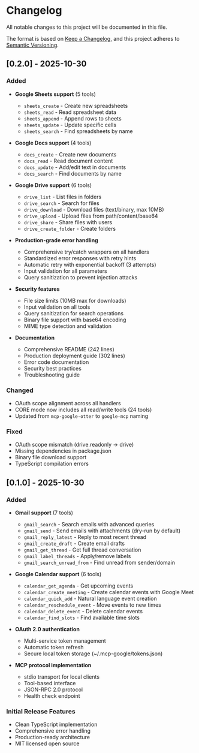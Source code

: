 # Changelog

All notable changes to this project will be documented in this file.

The format is based on [Keep a Changelog](https://keepachangelog.com/en/1.0.0/),
and this project adheres to [Semantic Versioning](https://semver.org/spec/v2.0.0.html).

## [0.2.0] - 2025-10-30

### Added
- **Google Sheets support** (5 tools)
  - `sheets_create` - Create new spreadsheets
  - `sheets_read` - Read spreadsheet data
  - `sheets_append` - Append rows to sheets
  - `sheets_update` - Update specific cells
  - `sheets_search` - Find spreadsheets by name

- **Google Docs support** (4 tools)
  - `docs_create` - Create new documents
  - `docs_read` - Read document content
  - `docs_update` - Add/edit text in documents
  - `docs_search` - Find documents by name

- **Google Drive support** (6 tools)
  - `drive_list` - List files in folders
  - `drive_search` - Search for files
  - `drive_download` - Download files (text/binary, max 10MB)
  - `drive_upload` - Upload files from path/content/base64
  - `drive_share` - Share files with users
  - `drive_create_folder` - Create folders

- **Production-grade error handling**
  - Comprehensive try/catch wrappers on all handlers
  - Standardized error responses with retry hints
  - Automatic retry with exponential backoff (3 attempts)
  - Input validation for all parameters
  - Query sanitization to prevent injection attacks

- **Security features**
  - File size limits (10MB max for downloads)
  - Input validation on all tools
  - Query sanitization for search operations
  - Binary file support with base64 encoding
  - MIME type detection and validation

- **Documentation**
  - Comprehensive README (242 lines)
  - Production deployment guide (302 lines)
  - Error code documentation
  - Security best practices
  - Troubleshooting guide

### Changed
- OAuth scope alignment across all handlers
- CORE mode now includes all read/write tools (24 tools)
- Updated from `mcp-google-otter` to `google-mcp` naming

### Fixed
- OAuth scope mismatch (drive.readonly → drive)
- Missing dependencies in package.json
- Binary file download support
- TypeScript compilation errors

## [0.1.0] - 2025-10-30

### Added
- **Gmail support** (7 tools)
  - `gmail_search` - Search emails with advanced queries
  - `gmail_send` - Send emails with attachments (dry-run by default)
  - `gmail_reply_latest` - Reply to most recent thread
  - `gmail_create_draft` - Create email drafts
  - `gmail_get_thread` - Get full thread conversation
  - `gmail_label_threads` - Apply/remove labels
  - `gmail_search_unread_from` - Find unread from sender/domain

- **Google Calendar support** (6 tools)
  - `calendar_get_agenda` - Get upcoming events
  - `calendar_create_meeting` - Create calendar events with Google Meet
  - `calendar_quick_add` - Natural language event creation
  - `calendar_reschedule_event` - Move events to new times
  - `calendar_delete_event` - Delete calendar events
  - `calendar_find_slots` - Find available time slots

- **OAuth 2.0 authentication**
  - Multi-service token management
  - Automatic token refresh
  - Secure local token storage (~/.mcp-google/tokens.json)

- **MCP protocol implementation**
  - stdio transport for local clients
  - Tool-based interface
  - JSON-RPC 2.0 protocol
  - Health check endpoint

### Initial Release Features
- Clean TypeScript implementation
- Comprehensive error handling
- Production-ready architecture
- MIT licensed open source

